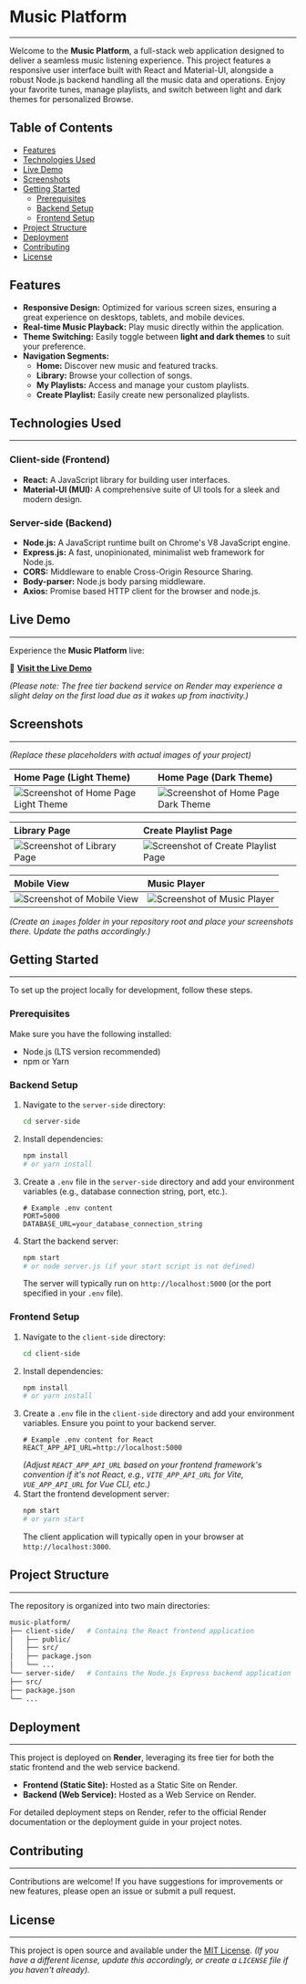 # Music Platform

---

Welcome to the **Music Platform**, a full-stack web application designed to deliver a seamless music listening experience. This project features a responsive user interface built with React and Material-UI, alongside a robust Node.js backend handling all the music data and operations. Enjoy your favorite tunes, manage playlists, and switch between light and dark themes for personalized Browse.

## Table of Contents

* [Features](#features)
* [Technologies Used](#technologies-used)
* [Live Demo](#live-demo)
* [Screenshots](#screenshots)
* [Getting Started](#getting-started)
    * [Prerequisites](#prerequisites)
    * [Backend Setup](#backend-setup)
    * [Frontend Setup](#frontend-setup)
* [Project Structure](#project-structure)
* [Deployment](#deployment)
* [Contributing](#contributing)
* [License](#license)

## Features

* **Responsive Design:** Optimized for various screen sizes, ensuring a great experience on desktops, tablets, and mobile devices.
* **Real-time Music Playback:** Play music directly within the application.
* **Theme Switching:** Easily toggle between **light and dark themes** to suit your preference.
* **Navigation Segments:**
    * **Home:** Discover new music and featured tracks.
    * **Library:** Browse your collection of songs.
    * **My Playlists:** Access and manage your custom playlists.
    * **Create Playlist:** Easily create new personalized playlists.

## Technologies Used

---

### Client-side (Frontend)

* **React:** A JavaScript library for building user interfaces.
* **Material-UI (MUI):** A comprehensive suite of UI tools for a sleek and modern design.

### Server-side (Backend)

* **Node.js:** A JavaScript runtime built on Chrome's V8 JavaScript engine.
* **Express.js:** A fast, unopinionated, minimalist web framework for Node.js.
* **CORS:** Middleware to enable Cross-Origin Resource Sharing.
* **Body-parser:** Node.js body parsing middleware.
* **Axios:** Promise based HTTP client for the browser and node.js.

## Live Demo

---

Experience the **Music Platform** live:

🔗 [**Visit the Live Demo**](https://music-platform-frontend.onrender.com)

*(Please note: The free tier backend service on Render may experience a slight delay on the first load due as it wakes up from inactivity.)*

## Screenshots

---

*(Replace these placeholders with actual images of your project)*

| Home Page (Light Theme) | Home Page (Dark Theme) |
| :---------------------- | :--------------------- |
| ![Screenshot of Home Page Light Theme](https://raw.githubusercontent.com/Ulyk04/music-platform/main/home-light.jpeg) | ![Screenshot of Home Page Dark Theme]([images/home-dark.png](https://raw.githubusercontent.com/Ulyk04/music-platform/main/home-dark.jpeg)) |

| Library Page | Create Playlist Page |
| :----------- | :------------------- |
| ![Screenshot of Library Page](https://raw.githubusercontent.com/Ulyk04/music-platform/main/library.jpeg) | ![Screenshot of Create Playlist Page](https://raw.githubusercontent.com/Ulyk04/music-platform/main/playlist.jpeg) |

| Mobile View | Music Player |
| :---------- | :----------- |
| ![Screenshot of Mobile View](https://raw.githubusercontent.com/Ulyk04/music-platform/main/mobile.jpeg) | ![Screenshot of Music Player](https://raw.githubusercontent.com/Ulyk04/music-platform/main/create.jpeg) |

*(Create an `images` folder in your repository root and place your screenshots there. Update the paths accordingly.)*

## Getting Started

---

To set up the project locally for development, follow these steps.

### Prerequisites

Make sure you have the following installed:

* Node.js (LTS version recommended)
* npm or Yarn

### Backend Setup

1.  Navigate to the `server-side` directory:
    ```bash
    cd server-side
    ```
2.  Install dependencies:
    ```bash
    npm install
    # or yarn install
    ```
3.  Create a `.env` file in the `server-side` directory and add your environment variables (e.g., database connection string, port, etc.).
    ```
    # Example .env content
    PORT=5000
    DATABASE_URL=your_database_connection_string
    ```
4.  Start the backend server:
    ```bash
    npm start
    # or node server.js (if your start script is not defined)
    ```
    The server will typically run on `http://localhost:5000` (or the port specified in your `.env` file).

### Frontend Setup

1.  Navigate to the `client-side` directory:
    ```bash
    cd client-side
    ```
2.  Install dependencies:
    ```bash
    npm install
    # or yarn install
    ```
3.  Create a `.env` file in the `client-side` directory and add your environment variables. Ensure you point to your backend server.
    ```
    # Example .env content for React
    REACT_APP_API_URL=http://localhost:5000
    ```
    *(Adjust `REACT_APP_API_URL` based on your frontend framework's convention if it's not React, e.g., `VITE_APP_API_URL` for Vite, `VUE_APP_API_URL` for Vue CLI, etc.)*
4.  Start the frontend development server:
    ```bash
    npm start
    # or yarn start
    ```
    The client application will typically open in your browser at `http://localhost:3000`.

## Project Structure

---

The repository is organized into two main directories:

``` bash
music-platform/
├── client-side/   # Contains the React frontend application
│   ├── public/
│   ├── src/
│   ├── package.json
│   └── ...
└── server-side/   # Contains the Node.js Express backend application
├── src/
├── package.json
└── ...
```

## Deployment

---

This project is deployed on **Render**, leveraging its free tier for both the static frontend and the web service backend.

* **Frontend (Static Site):** Hosted as a Static Site on Render.
* **Backend (Web Service):** Hosted as a Web Service on Render.

For detailed deployment steps on Render, refer to the official Render documentation or the deployment guide in your project notes.

## Contributing

---

Contributions are welcome! If you have suggestions for improvements or new features, please open an issue or submit a pull request.

## License

---

This project is open source and available under the [MIT License](LICENSE). *(If you have a different license, update this accordingly, or create a `LICENSE` file if you haven't already).*
